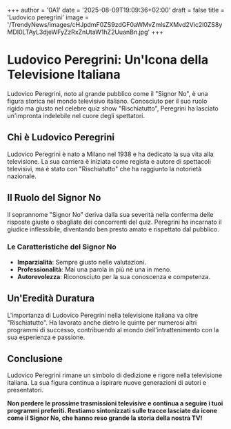 +++
author = '0A1'
date = '2025-08-09T19:09:36+02:00'
draft = false
title = 'Ludovico peregrini'
image = '/TrendyNews/images/cHJpdmF0ZS9zdGF0aWMvZmlsZXMvd2Vic2l0ZS8yMDI0LTAyL3djeWFyZzRxZnUtaW1hZ2UuanBn.jpg'
+++

# Ludovico Peregrini: Un'Icona della Televisione Italiana

Ludovico Peregrini, noto al grande pubblico come il "Signor No", è una figura storica nel mondo televisivo italiano. Conosciuto per il suo ruolo rigido ma giusto nel celebre quiz show "Rischiatutto", Peregrini ha lasciato un'impronta indelebile nel cuore degli spettatori.

## Chi è Ludovico Peregrini

Ludovico Peregrini è nato a Milano nel 1938 e ha dedicato la sua vita alla televisione. La sua carriera è iniziata come regista e autore di spettacoli televisivi, ma è stato con "Rischiatutto" che ha raggiunto la notorietà nazionale.

## Il Ruolo del Signor No

Il soprannome "Signor No" deriva dalla sua severità nella conferma delle risposte giuste o sbagliate dei concorrenti del quiz. Peregrini ha incarnato il giudice inflessibile, diventando ben presto amato e rispettato dal pubblico.

### Le Caratteristiche del Signor No

- **Imparzialità**: Sempre giusto nelle valutazioni.
- **Professionalità**: Mai una parola in più né una in meno.
- **Autorevolezza**: Riconosciuto per la sua conoscenza e competenza.

## Un'Eredità Duratura

L'importanza di Ludovico Peregrini nella televisione italiana va oltre "Rischiatutto". Ha lavorato anche dietro le quinte per numerosi altri programmi di successo, contribuendo al mondo dell'intrattenimento con la sua esperienza e passione.

## Conclusione

Ludovico Peregrini rimane un simbolo di dedizione e rigore nella televisione italiana. La sua figura continua a ispirare nuove generazioni di autori e presentatori.

**Non perdere le prossime trasmissioni televisive e continua a seguire i tuoi programmi preferiti. Restiamo sintonizzati sulle tracce lasciate da icone come il Signor No, che hanno reso grande la storia della nostra TV!**